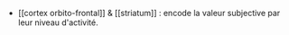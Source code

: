 - [[cortex orbito-frontal]] & [[striatum]] : encode la valeur subjective par leur niveau d'activité. 